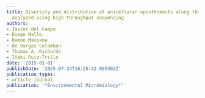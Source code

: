 ```yaml
---
title: Diversity and distribution of unicellular opisthokonts along the European coast
  analyzed using high-throughput sequencing
authors:
- Javier del Campo
- Diego Mallo
- Ramon Massana
- de Vargas Colomban
- Thomas A. Richards
- Iñaki Ruiz-Trillo
date: '2015-01-01'
publishDate: '2025-07-24T16:25:42.005302Z'
publication_types:
- article-journal
publication: '*Environmental Microbiology*'
---
```

